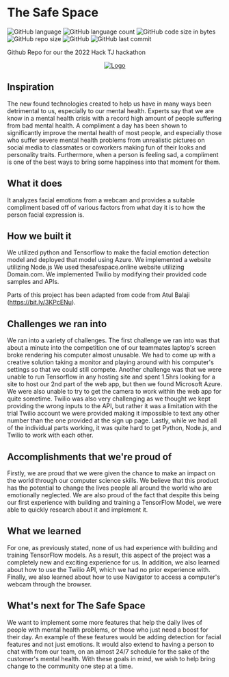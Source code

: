 # The Safe Space
![GitHub language](https://img.shields.io/github/languages/top/TheMoonWalker1/HackTJ9.0?color=FF6663)
![GitHub language count](https://img.shields.io/github/languages/count/TheMoonWalker1/HackTJ9.0?color=FEB144)
![GitHub code size in bytes](https://img.shields.io/github/languages/code-size/TheMoonWalker1/HackTJ9.0?color=FAFD7B)
![GitHub repo size](https://img.shields.io/github/repo-size/TheMoonWalker1/HackTJ9.0?color=9EE09E)
![GitHub](https://img.shields.io/github/license/TheMoonWalker1/HackTJ9.0?color=9EC1CF)
![GitHub last commit](https://img.shields.io/github/last-commit/TheMoonWalker1/HackTJ9.0?color=CC99C9)

Github Repo for our the 2022 Hack TJ hackathon 

<p align="center">
  <a href="https://github.com/TheMoonWalker1/HackTJ9.0">
    <img src="https://verawoodhead.files.wordpress.com/2018/02/be-1362307_1920.png?w=640" alt="Logo">
  </a>

</p>
  
## Inspiration
The new found technologies created to help us have in many ways been detrimental to us, especially to our mental health. Experts say that we are know in a mental health crisis with a record high amount of people suffering from bad mental health. A compliment a day has been shown to significantly improve the mental health of most people, and especially those who suffer severe mental health problems from unrealistic pictures on social media to classmates or coworkers making fun of their looks and personality traits. Furthermore, when a person is feeling sad, a compliment is one of the best ways to bring some happiness into that moment for them.

## What it does
It analyzes facial emotions from a webcam and provides a suitable compliment based off of various factors from what day it is to how the person facial expression is.

## How we built it
We utilized python and Tensorflow to make the facial emotion detection model and deployed that model using Azure. 
We implemented a website utilizing Node.js
We used thesafespace.online website utilizing Domain.com.
We implemented Twilio by modifying their provided code samples and APIs.

Parts of this project has been adapted from code from Atul Balaji (https://bit.ly/3KPcENu).

## Challenges we ran into
We ran into a variety of challenges. The first challenge we ran into was that about a minute into the competition one of our teammates laptop's screen broke rendering his computer almost unusable. We had to come up with a creative solution taking a monitor and playing around with his computer's settings so that we could still compete. Another challenge was that we were unable to run Tensorflow in any hosting site and spent 1.5hrs looking for a site to host our 2nd part of the web app, but then we found Microsoft Azure. We were also unable to try to get the camera to work within the web app for quite sometime. Twilio was also very challenging as we thought we kept providing the wrong inputs to the API, but rather it was a limitation with the trial Twilio account we were provided making it impossible to text any other number than the one provided at the sign up page. Lastly, while we had all of the individual parts working, it was quite hard to get Python, Node.js, and Twilio to work with each other.

## Accomplishments that we're proud of
Firstly, we are proud that we were given the chance to make an impact on the world through our computer science skills. We believe that this product has the potential to change the lives people all around the world who are emotionally neglected. We are also proud of the fact that despite this being our first experience with building and training a TensorFlow Model, we were able to quickly research about it and implement it.

## What we learned
For one, as previously stated, none of us had experience with building and training TensorFlow models. As a result, this aspect of the project was a completely new and exciting experience for us. In addition, we also learned about how to use the Twilio API, which we had no prior experience with. Finally, we also learned about how to use Navigator to access a computer's webcam through the browser.

## What's next for The Safe Space
We want to implement some more features that help the daily lives of people with mental health problems, or those who just need a boost for their day. An example of these features would be adding detection for facial features and not just emotions. It would also extend to having a person to chat with from our team, on an almost 24/7 schedule for the sake of the customer's mental health. With these goals in mind, we wish to help bring change to the community one step at a time. 
